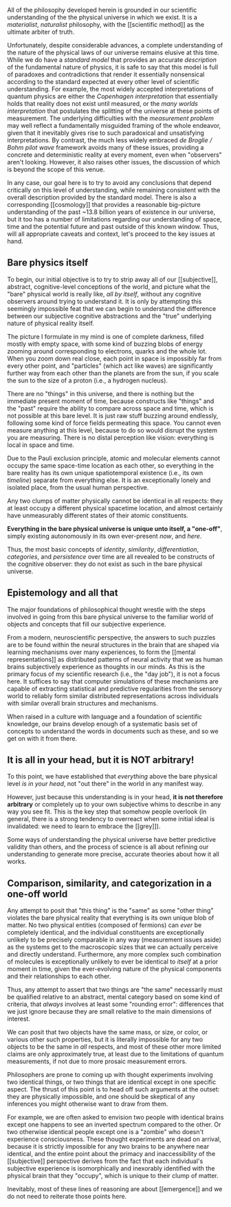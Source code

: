 All of the philosophy developed herein is grounded in our scientific understanding of the the physical universe in which we exist. It is a _materialist_, _naturalist_ philosophy, with the [[scientific method]] as the ultimate arbiter of truth.

Unfortunately, despite considerable advances, a complete understanding of the nature of the physical laws of our universe remains elusive at this time. While we do have a _standard model_ that provides an accurate _description_ of the fundamental nature of physics, it is safe to say that this model is full of paradoxes and contradictions that render it essentially nonsensical according to the standard expected at every other level of scientific understanding. For example, the most widely accepted interpretations of quantum physics are either the _Copenhagen interpretation_ that essentially holds that reality does not exist until measured, or the _many worlds interpretation_ that postulates the splitting of the universe at these points of measurement. The underlying difficulties with the _measurement problem_ may well reflect a fundamentally misguided framing of the whole endeavor, given that it inevitably gives rise to such paradoxical and unsatisfying interpretations. By contrast, the much less widely embraced _de Broglie / Bohm_ _pilot wave_ framework avoids many of these issues, providing a concrete and deterministic reality at every moment, even when "observers" aren't looking.  However, it also raises other issues, the discussion of which is beyond the scope of this venue.

In any case, our goal here is to try to avoid any conclusions that depend critically on this level of understanding, while remaining consistent with the overall description provided by the standard model. There is also a corresponding [[cosmology]] that provides a reasonable big-picture understanding of the past ~13.8 billion years of existence in our universe, but it too has a number of limitations regarding our understanding of space, time and the potential future and past outside of this known window. Thus, will all appropriate caveats and context, let's proceed to the key issues at hand.

## Bare physics itself

To begin, our initial objective is to try to strip away all of our [[subjective]], abstract, cognitive-level conceptions of the world, and picture what the "bare" physical world is really like, _all by itself_, without any cognitive observers around trying to understand it. It is only by attempting this seemingly impossible feat that we can begin to understand the difference between our subjective cognitive abstractions and the "true" underlying nature of physical reality itself.

The picture I formulate in my mind is one of complete darkness, filled mostly with empty space, with some kind of buzzing blobs of energy zooming around corresponding to electrons, quarks and the whole lot. When you zoom down real close, each point in space is impossibly far from every other point, and "particles" (which act like waves) are significantly further way from each other than the planets are from the sun, if you scale the sun to the size of a proton (i.e., a hydrogen nucleus).

There are no "things" in this universe, and there is nothing but the immediate present moment of time, because constructs like "things" and the "past" require the ability to compare across space and time, which is not possible at this bare level. It is just raw stuff buzzing around endlessly, following some kind of force fields permeating this space. You cannot even measure anything at this level, because to do so would disrupt the system you are measuring. There is no distal perception like vision: everything is local in space and time.

Due to the Pauli exclusion principle, atomic and molecular elements cannot occupy the same space-time location as each other, so everything in the bare reality has its own unique spatiotemporal existence (i.e., its own _timeline_) separate from everything else. It is an exceptionally lonely and isolated place, from the usual human perspective.

Any two clumps of matter physically cannot be identical in all respects: they at least occupy a different physical spacetime location, and almost certainly have unmeasurably different states of their atomic constituents. 

**Everything in the bare physical universe is unique unto itself, a "one-off"**, simply existing autonomously in its own ever-present _now_, and _here_.

Thus, the most basic concepts of _identity_, _similarity_, _differentiation_, _categories_, and _persistence_ over time are all revealed to be constructs of the cognitive observer: they do not exist as such in the bare physical universe.

## Epistemology and all that

The major foundations of philosophical thought wrestle with the steps involved in going from this bare physical universe to the familiar world of objects and concepts that fill our subjective experience.

From a modern, neuroscientific perspective, the answers to such puzzles are to be found within the neural structures in the brain that are shaped via learning mechanisms over many experiences, to form the [[mental representations]] as distributed patterns of neural activity that we as human brains subjectively experience as thoughts in our minds. As this is the primary focus of my scientific research (i.e., the "day job"), it is not a focus here. It suffices to say that computer simulations of these mechanisms are capable of extracting statistical and predictive regularities from the sensory world to reliably form similar distributed representations across individuals with similar overall brain structures and mechanisms.

When raised in a culture with language and a foundation of scientific knowledge, our brains develop enough of a systematic basis set of concepts to understand the words in documents such as these, and so we get on with it from there.

## It is all in your head, but it is NOT arbitrary!

To this point, we have established that _everything_ above the bare physical level _is in your head_, not "out there" in the world in any manifest way.

However, just because this understanding is in your head, **it is not therefore arbitrary** or completely up to your own subjective whims to describe in any way you see fit. This is the key step that somehow people overlook (in general, there is a strong tendency to overreact when some initial ideal is invalidated: we need to learn to embrace the [[grey]]).

Some ways of understanding the physical universe have better predictive validity than others, and the process of science is all about refining our understanding to generate more precise, accurate theories about how it all works.

## Comparison, similarity, and categorization in a one-off world

Any attempt to posit that "this thing" is the "same" as some "other thing" violates the bare physical reality that everything is its own unique blob of matter. No two physical entities (composed of fermions) can _ever_ be completely identical, and the individual constituents are exceptionally unlikely to be precisely comparable in any way (measurement issues aside) as the systems get to the macroscopic sizes that we can actually perceive and directly understand. Furthermore, any more complex such combination of molecules is exceptionally unlikely to ever be identical to _itself_ at a prior moment in time, given the ever-evolving nature of the physical components and their relationships to each other.

Thus, any attempt to assert that two things are "the same" necessarily must be qualified relative to an abstract, mental category based on some kind of criteria, that _always_ involves at least some "rounding error": differences that we just ignore because they are small relative to the main dimensions of interest.

We can posit that two objects have the same mass, or size, or color, or various other such properties, but it is literally impossible for any two objects to be the same in _all_ respects, and most of these other more limited claims are only approximately true, at least due to the limitations of quantum measurements, if not due to more prosaic measurement errors.

Philosophers are prone to coming up with thought experiments involving two identical things, or two things that  are identical except in one specific aspect. The thrust of this point is to head off such arguments at the outset: they are physically impossible, and one should be skeptical of any inferences you might otherwise want to draw from them.

For example, we are often asked to envision two people with identical brains except one happens to see an inverted spectrum compared to the other. Or two otherwise identical people except one is a "zombie" who doesn't experience consciousness. These thought experiments are dead on arrival, because it is strictly impossible for any two brains to be anywhere near identical, and the entire point about the primacy and inaccessibility of the [[subjective]] perspective derives from the fact that each individual's subjective experience is isomorphically and inexorably identified with the physical brain that they "occupy", which is unique to their clump of matter.

Inevitably, most of these lines of reasoning are about [[emergence]] and we do not need to reiterate those points here.




